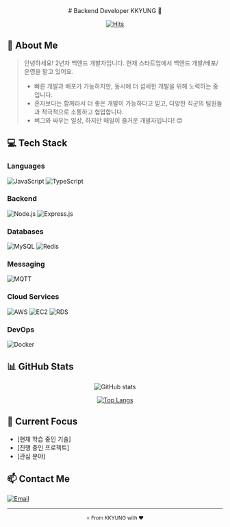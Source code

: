<div align="center">
  # Backend Developer KKYUNG 👋
  
  [![Hits](https://hits.seeyoufarm.com/api/count/incr/badge.svg?url=https%3A%2F%2Fgithub.com%2Fkyungstar&count_bg=%2379C83D&title_bg=%23555555&icon=&icon_color=%23E7E7E7&title=hits&edge_flat=false)](https://hits.seeyoufarm.com)
</div>

## 🚀 About Me
> 안녕하세요! 2년차 백엔드 개발자입니다. 현재 스타트업에서 백엔드 개발/배포/운영을 맡고 있어요.
> - 빠른 개발과 배포가 가능하지만, 동시에 더 섬세한 개발을 위해 노력하는 중입니다.
> - 혼자보다는 함께라서 더 좋은 개발이 가능하다고 믿고, 다양한 직군의 팀원들과 적극적으로 소통하고 협업합니다.
> - 버그와 싸우는 일상, 하지만 매일이 즐거운 개발자입니다! 😊

## 💻 Tech Stack
### Languages
![JavaScript](https://img.shields.io/badge/javascript-F7DF1E?style=for-the-badge&logo=javascript&logoColor=white)
![TypeScript](https://img.shields.io/badge/typescript-007ACC?style=for-the-badge&logo=typescript&logoColor=white)

### Backend
![Node.js](https://img.shields.io/badge/Node.js-43853D?style=for-the-badge&logo=node.js&logoColor=white)
![Express.js](https://img.shields.io/badge/Express.js-000000?style=for-the-badge&logo=express&logoColor=white)

### Databases
![MySQL](https://img.shields.io/badge/MySQL-4479A1?style=for-the-badge&logo=MySQL&logoColor=white)
![Redis](https://img.shields.io/badge/Redis-DC382D?style=for-the-badge&logo=redis&logoColor=white)

### Messaging
![MQTT](https://img.shields.io/badge/MQTT-FF6600?style=for-the-badge&logo=eclipse-mosquitto&logoColor=white)

### Cloud Services
![AWS](https://img.shields.io/badge/Amazon_AWS-232F3E?style=for-the-badge&logo=amazon-aws&logoColor=white)
![EC2](https://img.shields.io/badge/Amazon_EC2-232F3E?style=for-the-badge&logo=amazon-ec2&logoColor=white)
![RDS](https://img.shields.io/badge/Amazon_RDS-232F3E?style=for-the-badge&logo=amazon-rds&logoColor=white)

### DevOps
![Docker](https://img.shields.io/badge/Docker-2496ED?style=for-the-badge&logo=docker&logoColor=white)

## 📊 GitHub Stats
<div align="center">
  
![GitHub stats](https://github-readme-stats.vercel.app/api?username=kyungstar&show_icons=true&theme=radical)
  
[![Top Langs](https://github-readme-stats.vercel.app/api/top-langs/?username=kyungstar&layout=compact&theme=radical)](https://github.com/anuraghazra/github-readme-stats)
</div>

## 🎯 Current Focus
- [현재 학습 중인 기술]
- [진행 중인 프로젝트]
- [관심 분야]

## 📫 Contact Me
[![Email](https://img.shields.io/badge/Email-D14836?style=flat-square&logo=gmail&logoColor=white)](mailto:[이메일])

---
<div align="center">
  <sub>⭐️ From KKYUNG with ❤️</sub>
</div>
